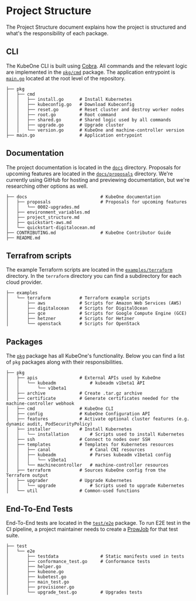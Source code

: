 # Project Structure

The Project Structure document explains how the project is structured and what's the responsibility of each package.

## CLI

The KubeOne CLI is built using [Cobra](https://github.com/spf13/cobra). All commands and the relevant logic are implemented in the [`pkg/cmd`](https://github.com/kubermatic/kubeone/tree/master/pkg/cmd) package. The application entrypoint is [`main.go`](https://github.com/kubermatic/kubeone/blob/master/main.go) located at the root level of the repository.

```
├── pkg
│   ├── cmd
│   │   ├── install.go      # Install Kubernetes
│   │   ├── kubeconfig.go   # Download Kubeconfig
│   │   ├── reset.go        # Reset cluster and destroy worker nodes
│   │   ├── root.go         # Root command
│   │   ├── shared.go       # Shared logic used by all commands
│   │   ├── upgrade.go      # Upgrade cluster
│   │   └── version.go      # KubeOne and machine-controller version
├── main.go                 # Application entrypoint
```

## Documentation

The project documentation is located in the [`docs`](https://github.com/kubermatic/kubeone/tree/master/docs) directory. Proposals for upcoming features are located in the [`docs/proposals`](https://github.com/kubermatic/kubeone/tree/master/docs/proposals) directory. We're currently using GitHub for hosting and previewing documentation, but we're researching other options as well.

```
├── docs                            # KubeOne documentation
│   ├── proposals                   # Proposals for upcoming features
│   │   └── 0002-upgrades.md
│   ├── environment_variables.md
│   ├── project_structure.md
│   ├── quickstart-aws.md
│   └── quickstart-digitalocean.md
├── CONTRIBUTING.md                 # KubeOne Contributor Guide
├── README.md
```

## Terrafrom scripts

The example Terraform scripts are located in the [`examples/terraform`](https://github.com/kubermatic/kubeone/tree/master/examples/terraform) directory. In the `terraform` directory you can find a subdirectory for each cloud provider.

```
├── examples
│   └── terraform           # Terraform example scripts
│       ├── aws             # Scripts for Amazon Web Services (AWS)
│       ├── digitalocean    # Scripts for DigitalOcean
│       ├── gce             # Scripts for Google Compute Engine (GCE)
│       ├── hetzner         # Scripts for Hetzner
│       └── openstack       # Scripts for OpenStack
```

## Packages

The [`pkg`](https://github.com/kubermatic/kubeone/tree/master/pkg) package has all KubeOne's functionality. Below you can find a list of `pkg` packages along with their responsibilities.

```
├── pkg
│   ├── apis                # External APIs used by KubeOne
│   │   └── kubeadm             # kubeadm v1beta1 API
│   │       └── v1beta1
│   ├── archive             # Create .tar.gz archive
│   ├── certificate         # Generate certificates needed for the machine-controller webhook
│   ├── cmd                 # KubeOne CLI
│   ├── config              # KubeOne Configuration API
│   ├── features            # Activate optional cluster features (e.g. dynamic audit, PodSecurityPolicy)
│   ├── installer           # Install Kubernetes
│   │   └── installation        # Scripts used to install Kubernetes
│   ├── ssh                 # Connect to nodes over SSH
│   ├── templates           # Templates for Kubernetes resources
│   │   ├── canal               # Canal CNI resources
│   │   ├── kubeadm             # Parses kubeadm v1beta1 config
│   │   │   └── v1beta1
│   │   └── machinecontroller   # machine-controller resources
│   ├── terraform           # Sources KubeOne config from the Terraform output
│   ├── upgrader            # Upgrade Kubernetes
│   │   └── upgrade             # Scripts used to upgrade Kubernetes
│   └── util                # Common-used functions
```

## End-To-End Tests

End-To-End tests are located in the [`test/e2e`](https://github.com/kubermatic/kubeone/tree/master/test/e2e) package. To run E2E test in the CI pipeline, a project maintainer needs to create a [ProwJob](https://github.com/kubernetes/test-infra/blob/master/prow/jobs.md) for that test suite.

```
├── test
│   └── e2e
│       ├── testdata                # Static manifests used in tests
│       ├── conformance_test.go     # Conformance tests
│       ├── helper.go
│       ├── kubeone.go
│       ├── kubetest.go
│       ├── main_test.go
│       ├── provisioner.go
│       └── upgrade_test.go         # Upgrades tests
```
